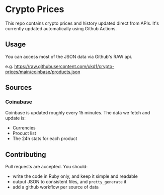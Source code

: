 # Crypto Prices

This repo contains crypto prices and history updated direct from APIs. It's currently updated automatically using Github Actions.

## Usage
You can access most of the JSON data via Github's RAW api.

e.g.
https://raw.githubusercontent.com/ukd1/crypto-prices/main/coinbase/products.json

## Sources
### Coinabase
Coinbase is updated roughly every 15 minutes. The data we fetch and update is:

* Currencies
* Procuct list
* The 24h stats for each product

## Contributing

Pull requests are accepted. You should:

* write the code in Ruby only, and keep it simple and readable
* output JSON to consistent files, and ``pretty_generate`` it
* add a github workflow per source of data